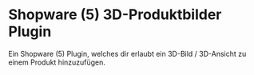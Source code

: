 # Shopware (5) 3D-Produktbilder Plugin

Ein Shopware (5) Plugin, welches dir erlaubt ein 3D-Bild / 3D-Ansicht zu einem Produkt hinzuzufügen.
